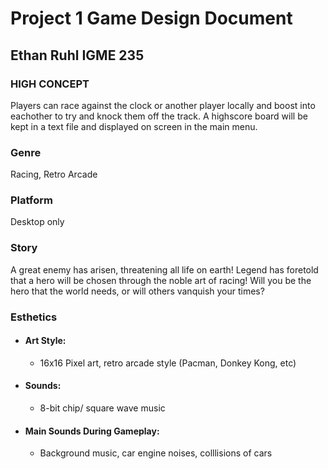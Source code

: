 # Project 1 Game Design Document
## Ethan Ruhl IGME 235

### HIGH CONCEPT
Players can race against the clock or another player locally and boost into eachother to try and knock them off the track. A highscore board will be kept in a text file and displayed on screen in the main menu.

### Genre
Racing, Retro Arcade

### Platform
Desktop only

### Story
A great enemy has arisen, threatening all life on earth! Legend has foretold that a hero will be chosen through the noble art of racing! Will you be the hero that the world needs, or will others vanquish your times?

### Esthetics
+ #### Art Style: 
  + 16x16 Pixel art, retro arcade style (Pacman, Donkey Kong, etc)
+ #### Sounds:
  + 8-bit chip/ square wave music
+ #### Main Sounds During Gameplay: 
  + Background music, car engine noises, colllisions of cars
